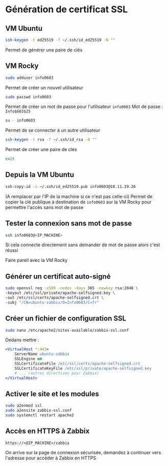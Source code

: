 # Génération de certificat SSL

## VM Ubuntu

```bash
ssh-keygen -t ed25519 -f ~/.ssh/id_ed25519 -N ""
```
Permet de générer une paire de clés

## VM Rocky

```bash
sudo adduser info0603
```
Permet de créer un nouvel utilisateur

```bash
sudo passwd info0603
```
Permet de créer un mot de passe pour l'utilisateur `info0603`
Mot de passe : `Info$603$25`

```bash
su - info0603
```
Permet de se connecter à un autre utilisateur

```bash
ssh-keygen -t rsa -f ~/.ssh/id_rsa -N ""
```
Permet de créer une paire de clés

```bash
exit
```

## Depuis la VM Ubuntu

```bash
ssh-copy-id -i ~/.ssh/id_ed25519.pub info0603@10.11.29.26
```
(A remplacer par l'IP de la machine si ce n'est pas celle-ci)
Permet de copier la clé publique à destination de `info0603` sur la VM Rocky pour permettre l'accès sans mot de passe

## Tester la connexion sans mot de passe

```bash
ssh info0603@<IP_MACHINE>
```
Si cela connecte directement sans demander de mot de passe alors c'est réussi

Faire pareil avec la VM Rocky

## Générer un certificat auto-signé

```bash
sudo openssl req -x509 -nodes -days 365 -newkey rsa:2048 \
-keyout /etc/ssl/private/apache-selfsigned.key \
-out /etc/ssl/certs/apache-selfsigned.crt \
-subj "/CN=ubuntu-zabbix/O=Info0603/C=fr"
```

## Créer un fichier de configuration SSL

```bash
sudo nano /etc/apache2/sites-available/zabbix-ssl.conf
```

Dedans mettre :

```apache
<VirtualHost *:443>
    ServerName ubuntu-zabbix
    SSLEngine on
    SSLCertificateFile /etc/ssl/certs/apache-selfsigned.crt
    SSLCertificateKeyFile /etc/ssl/private/apache-selfsigned.key
    # ... (autres directives pour Zabbix)
</VirtualHost>
```

## Activer le site et les modules

```bash
sudo a2enmod ssl
sudo a2ensite zabbix-ssl.conf
sudo systemctl restart apache2
```

## Accès en HTTPS à Zabbix

```plaintext
https://<@IP_MACHINE>/zabbix
```
On arrive sur la page de connexion sécurisée, demandez à continuer vers l'adresse pour accéder à Zabbix en HTTPS
